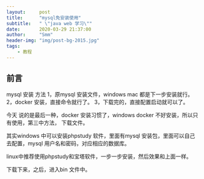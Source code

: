 ```yaml
---
layout:     post
title:      "mysql免安装使用"
subtitle:   " \"java web 学习\""
date:       2020-03-29 21:37:00
author:     "Smm"
header-img: "img/post-bg-2015.jpg"
tags:
    - 教程
---
```


## 前言

mysql 安装 方法
1，原mysql 安装文件，windows mac 都是下一步安装就行。
2，docker 安装，直接命令就行了。
3，下载完的，直接配置启动就可以了。

今天 说的是最后一种，docker 安装习惯了，windows docker 不好安装，所以只有使用，第三中方法，
下载文件。

其实windows 中可以安装phpstudy 软件，里面有mysql 安装包，里面可以自己去配置，mysql 用户名和密码，对应相应的数据库。

linux中推荐使用phpstudy和宝塔软件，一步一步安装，然后效果和上面一样。



下载下来，之后，进入bin 文件中。



